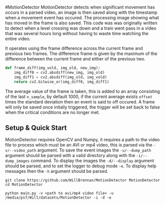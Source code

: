 #MotionDetector
MotionDetector detects when significant movement has occurs in a parsed video, an image is then saved along with the timestamp when a movement event has occured. The processing image showing what has moved in the frame is also saved. This code was was originally written to detect when a level crossing was down and a train went pass in a video that was several hours long without having to waste time watching the entire video.

It operates using the frame difference across the current frame and previous two frames. The difference frame is given by the maximum of the difference between the current frame and either of the previous two.

```python
def frame_diff(img_vold, img_old, new_img):    img_diff0 = cv2.absdiff(new_img, img_old)    img_diff1 = cv2.absdiff(img_old, img_vold)    return cv2.bitwise_or(img_diff0, img_diff1)
```
The average value of the frame is taken, this is added to an array consisting of the last `n_sample`, by default 1000, if the current average exists `offset` times the standard deviation then an event is said to off occured. A frame will only be saved once initally triggered, the trigger will be set back to false when the critical conditions are no longer met.

## Setup & Quick Start
MotionDetector requires OpenCV and Numpy, it requires a path to the video file to process which must be an AVI or mp4 video, this is parsed via the `-v/--video_path` argument. To save the event images the `-u/--dump_path` argument should be parsed with a valid directory along with the `-i/--dump_images` command. To display the images the `-d/--display` argument should be parsed, and to set the logger to debug mode `-e`. To display help messages then the `-h` argument should be parsed.

```
git clone https://github.com/WillBrennan/MotionDetector MotionDetector
cd MotionDetector

python main.py -v <path to avi/mp4 video file> -u /media/psf/Will/datasets/MotionDetector -i -d -e
```
